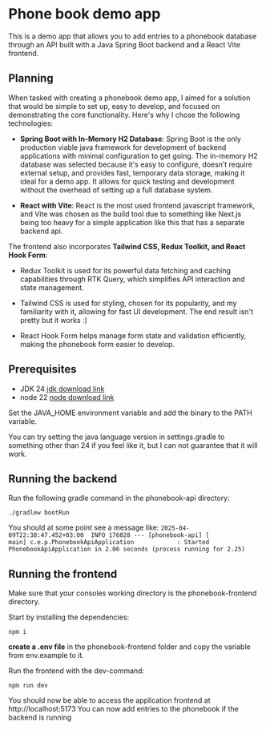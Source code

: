 # Phone book demo app

This is a demo app that allows you to add entries to a phonebook database through an API built with a Java Spring Boot backend and a React Vite frontend.

## Planning

When tasked with creating a phonebook demo app, I aimed for a solution that would be simple to set up, easy to develop, and focused on demonstrating the core functionality. Here's why I chose the following technologies:

- **Spring Boot with In-Memory H2 Database**: Spring Boot is the only production viable java framework for development of backend applications with minimal configuration to get going. The in-memory H2 database was selected because it's easy to configure, doesn’t require external setup, and provides fast, temporary data storage, making it ideal for a demo app. It allows for quick testing and development without the overhead of setting up a full database system.

- **React with Vite**: React is the most used frontend javascript framework, and Vite was chosen as the build tool due to something like Next.js being too heavy for a simple application like this that has a separate backend api.

The frontend also incorporates **Tailwind CSS, Redux Toolkit, and React Hook Form**:

- Redux Toolkit is used for its powerful data fetching and caching capabilities through RTK Query, which simplifies API interaction and state management.

- Tailwind CSS is used for styling, chosen for its popularity, and my familiarity with it, allowing for fast UI development. The end result isn't pretty but it works :)

- React Hook Form helps manage form state and validation efficiently, making the phonebook form easier to develop.

## Prerequisites

- JDK 24
  [jdk download link](https://jdk.java.net/24/)
- node 22
  [node download link](https://nodejs.org/en)

Set the JAVA_HOME environment variable and add the binary to the PATH variable.

You can try setting the java language version in settings.gradle to something other than 24 if you feel like it, but I can not guarantee that it will work.

## Running the backend

Run the following gradle command in the phonebook-api directory:

```
./gradlew bootRun
```

You should at some point see a message like:
`2025-04-09T22:38:47.452+03:00  INFO 176028 --- [phonebook-api] [           main] c.e.p.PhonebookApiApplication            : Started PhonebookApiApplication in 2.06 seconds (process running for 2.25)`

## Running the frontend

Make sure that your consoles working directory is the phonebook-frontend directory.

Start by installing the dependencies:

```
npm i
```

**create a .env file** in the phonebook-frontend folder and copy the variable from env.example to it.

Run the frontend with the dev-command:

```
npm run dev
```

You should now be able to access the application frontend at http://localhost:5173
You can now add entries to the phonebook if the backend is running
